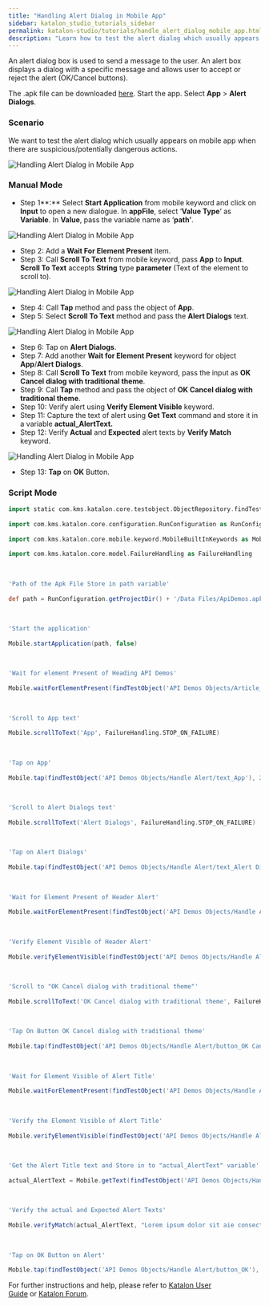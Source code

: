 ```yaml
---
title: "Handling Alert Dialog in Mobile App"
sidebar: katalon_studio_tutorials_sidebar
permalink: katalon-studio/tutorials/handle_alert_dialog_mobile_app.html
description: "Learn how to test the alert dialog which usually appears on mobile app when there are suspicious/potentially dangerous actions using Katalon Studio."
---
```

[](#)

An alert dialog box is used to send a message to the user. An alert box displays a dialog with a specific message and allows user to accept or reject the alert (OK/Cancel buttons).

The .apk file can be downloaded [here](https://github.com/katalon-studio/katalon-mobile-automation/blob/master/Data%20Files/ApiDemos.apk). Start the app. Select **App** \> **Alert Dialogs**.

### Scenario

We want to test the alert dialog which usually appears on mobile app when there are suspicious/potentially dangerous actions.

![Handling Alert Dialog in Mobile App](../../images/katalon-studio/tutorials/handle_alert_dialog_mobile_app/Handling-Alert-Dialog-in-Mobile-App.png)

### Manual Mode

*   Step 1**:** Select **Start Application** from mobile keyword and click on **Input** to open a new dialogue. In **appFile**, select ‘**Value Type**‘ as **Variable**. In **Value**, pass the variable name as ‘**path’**.

![Handling Alert Dialog in Mobile App](../../images/katalon-studio/tutorials/handle_alert_dialog_mobile_app/Handling-Alert-Dialog-in-Mobile-App-1.png)

*   Step 2: Add a **Wait For Element Present** item.
*   Step 3: Call **Scroll To Text** from mobile keyword, pass **App** to **Input**. **Scroll To Text** accepts **String** type **parameter** (Text of the element to scroll to).

![Handling Alert Dialog in Mobile App](../../images/katalon-studio/tutorials/handle_alert_dialog_mobile_app/Handling-Alert-Dialog-in-Mobile-App-3.png)

*   Step 4: Call **Tap** method and pass the object of **App**.
*   Step 5: Select **Scroll To Text** method and pass the **Alert Dialogs** text.

![Handling Alert Dialog in Mobile App](../../images/katalon-studio/tutorials/handle_alert_dialog_mobile_app/Handling-Alert-Dialog-in-Mobile-App-5.png)

*   Step 6: Tap on **Alert Dialogs**.
*   Step 7: Add another **Wait for Element Present** keyword for object **App**/**Alert Dialogs**.
*   Step 8: Call **Scroll To Text** from mobile keyword, pass the input as **OK Cancel dialog with traditional theme**.
*   Step 9: Call **Tap** method and pass the object of **OK Cancel dialog with traditional theme**.
*   Step 10: Verify alert using **Verify Element Visible** keyword.
*   Step 11: Capture the text of alert using **Get Text** command and store it in a variable **actual_AlertText.**
*   Step 12: Verify **Actual** and **Expected** alert texts by **Verify Match** keyword.

![Handling Alert Dialog in Mobile App](../../images/katalon-studio/tutorials/handle_alert_dialog_mobile_app/Handling-Alert-Dialog-in-Mobile-App-13.png)

*   Step 13: **Tap** on **OK** Button.

### Script Mode

```groovy
import static com.kms.katalon.core.testobject.ObjectRepository.findTestObject
 
import com.kms.katalon.core.configuration.RunConfiguration as RunConfiguration
 
import com.kms.katalon.core.mobile.keyword.MobileBuiltInKeywords as Mobile
 
import com.kms.katalon.core.model.FailureHandling as FailureHandling
 
 
 
'Path of the Apk File Store in path variable'
 
def path = RunConfiguration.getProjectDir() + '/Data Files/ApiDemos.apk'
 
 
 
'Start the application'
 
Mobile.startApplication(path, false)
 
 
 
'Wait for element Present of Heading API Demos'
 
Mobile.waitForElementPresent(findTestObject('API Demos Objects/Article_4/heading_API_Demos'), 45)
 
 
 
'Scroll to App text'
 
Mobile.scrollToText('App', FailureHandling.STOP_ON_FAILURE)
 
 
 
'Tap on App'
 
Mobile.tap(findTestObject('API Demos Objects/Handle Alert/text_App'), 20)
 
 
 
'Scroll to Alert Dialogs text'
 
Mobile.scrollToText('Alert Dialogs', FailureHandling.STOP_ON_FAILURE)
 
 
 
'Tap on Alert Dialogs'
 
Mobile.tap(findTestObject('API Demos Objects/Handle Alert/text_Alert Dialogs'), 30)
 
 
 
'Wait for Element Present of Header Alert'
 
Mobile.waitForElementPresent(findTestObject('API Demos Objects/Handle Alert/text_Header Alert'), 30)
 
 
 
'Verify Element Visible of Header Alert'
 
Mobile.verifyElementVisible(findTestObject('API Demos Objects/Handle Alert/text_Header Alert'), 30)
 
 
 
'Scroll to "OK Cancel dialog with traditional theme"'
 
Mobile.scrollToText('OK Cancel dialog with traditional theme', FailureHandling.STOP_ON_FAILURE)
 
 
 
'Tap On Button OK Cancel dialog with traditional theme'
 
Mobile.tap(findTestObject('API Demos Objects/Handle Alert/button_OK Cancel dialog with traditional theme'), 30)
 
 
 
'Wait for Element Visible of Alert Title'
 
Mobile.waitForElementPresent(findTestObject('API Demos Objects/Handle Alert/text_Alert Title'), 30)
 
 
 
'Verify the Element Visible of Alert Title'
 
Mobile.verifyElementVisible(findTestObject('API Demos Objects/Handle Alert/text_Alert Title'), 30)
 
 
 
'Get the Alert Title text and Store in to "actual_AlertText" variable'
 
actual_AlertText = Mobile.getText(findTestObject('API Demos Objects/Handle Alert/text_Alert Title'), 30)
 
 
 
'Verify the actual and Expected Alert Texts'
 
Mobile.verifyMatch(actual_AlertText, "Lorem ipsum dolor sit aie consectetur adipiscing\nPlloaso mako nuto siwuf cakso dodtos anr koop.",false)
 
 
 
'Tap on OK Button on Alert'
 
Mobile.tap(findTestObject('API Demos Objects/Handle Alert/button_OK'), 30)

```

For further instructions and help, please refer to [Katalon User Guide](https://docs.katalon.com/x/oArR) or [Katalon Forum](https://forum.katalon.com/).

[](#modal-id-popup)